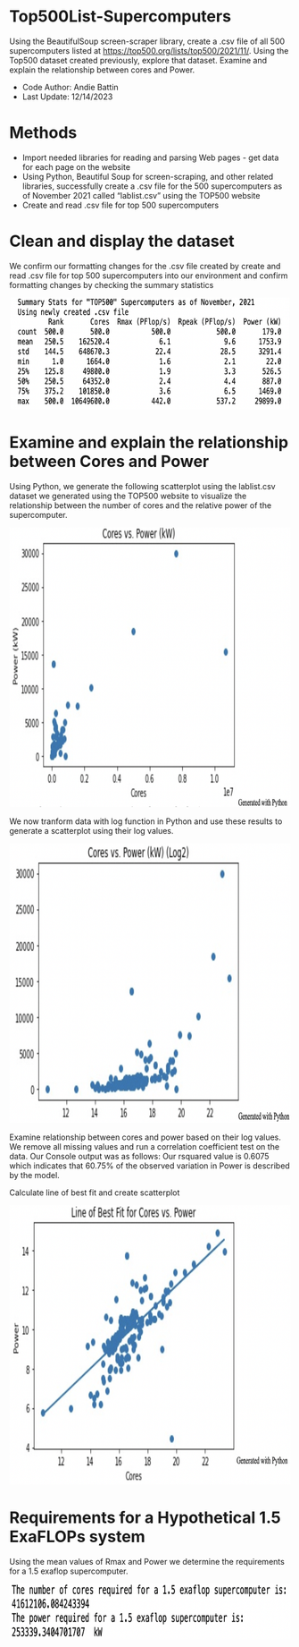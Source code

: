 # Top500List-Supercomputers
Using the BeautifulSoup screen-scraper library, create a .csv file of all 500 supercomputers listed at https://top500.org/lists/top500/2021/11/. Using the Top500 dataset created previously, explore that dataset. Examine and explain the relationship between cores and Power.
* Code Author: Andie Battin
* Last Update: 12/14/2023

# Methods
* Import needed libraries for reading and parsing Web pages - get data for each page on the website
* Using Python, Beautiful Soup for screen-scraping, and other related libraries, successfully create a .csv file for the 500 supercomputers as of November 2021 called “lablist.csv” using the TOP500 website
* Create and read .csv file for top 500 supercomputers

# Clean and display the dataset
We confirm our formatting changes for the .csv file created by create and read .csv file for top 500 supercomputers into our environment and confirm formatting changes by checking the summary statistics
<p align="center">
<img src="https://github.com/acbattin/Top500List-Supercomputers/blob/main/SummaryOutput.png?raw=true" width="500" height="200"/>
</p>

# Examine and explain the relationship between Cores and Power
Using Python, we generate the following scatterplot using the lablist.csv dataset we generated using the TOP500 website to visualize the relationship between the number of cores and the relative power of the supercomputer.
<p align="center">
<img src="https://github.com/acbattin/Top500List-Supercomputers/blob/main/CoresvsPowerScatter1.png?raw=true" width="700" height="500"/>
</p>
We now tranform data with log function in Python and use these results to generate a scatterplot using their log values.
<p align="center">
<img src="https://github.com/acbattin/Top500List-Supercomputers/blob/main/CoresvsPowerScatter2.png?raw=true" width="600" height="500"/>
</p>
Examine relationship between cores and power based on their log values.
We remove all missing values and run a correlation coefficient test on the data. Our Console output was as follows: Our rsquared value is 0.6075 which indicates that 60.75% of the observed variation in Power is described by the model.

Calculate line of best fit and create scatterplot
<p align="center">
<img src="https://github.com/acbattin/Top500List-Supercomputers/blob/main/BestFit.png?raw=true" width="600" height="500"/>
</p>

# Requirements for a Hypothetical 1.5 ExaFLOPs system
Using the mean values of Rmax and Power we determine the requirements for a 1.5 exaflop supercomputer.
<p align="center">
<img src="https://github.com/acbattin/Top500List-Supercomputers/blob/main/ExaflopOutput.png?raw=true" width="600" height="100"/>
</p>
